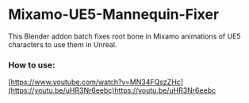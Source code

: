 # Mixamo-UE5-Mannequin-Fixer
This Blender addon batch fixes root bone in Mixamo animations of UE5 characters to use them in Unreal.

### How to use:
[https://www.youtube.com/watch?v=MN34FQszZHc](https://youtu.be/uHR3Nr6eebc)https://youtu.be/uHR3Nr6eebc
